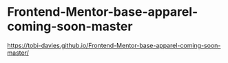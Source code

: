 # Frontend-Mentor-base-apparel-coming-soon-master

https://tobi-davies.github.io/Frontend-Mentor-base-apparel-coming-soon-master/
